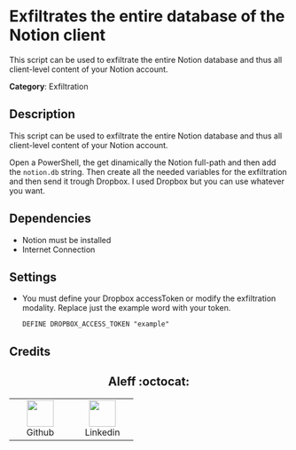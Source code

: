 # Exfiltrates the entire database of the Notion client

This script can be used to exfiltrate the entire Notion database and thus all client-level content of your Notion account.

**Category**: Exfiltration

## Description

This script can be used to exfiltrate the entire Notion database and thus all client-level content of your Notion account.

Open a PowerShell, the get dinamically the Notion full-path and then add the `notion.db` string. Then create all the needed variables for the exfiltration and then send it trough Dropbox. I used Dropbox but you can use whatever you want.

## Dependencies

* Notion must be installed
* Internet Connection

## Settings

- You must define your Dropbox accessToken or modify the exfiltration modality. Replace just the example word with your token.

    `DEFINE DROPBOX_ACCESS_TOKEN "example"`

## Credits

<h2 align="center"> Aleff :octocat: </h2>
<div align=center>
<table>
  <tr>
    <td align="center" width="96">
      <a href="https://github.com/aleff-github">
        <img src=https://github.com/aleff-github/aleff-github/blob/main/img/github.png?raw=true width="48" height="48" />
      </a>
      <br>Github
    </td>
    <td align="center" width="96">
      <a href="https://www.linkedin.com/in/alessandro-greco-aka-aleff/">
        <img src=https://github.com/aleff-github/aleff-github/blob/main/img/linkedin.png?raw=true width="48" height="48" />
      </a>
      <br>Linkedin
    </td>
  </tr>
</table>
</div>